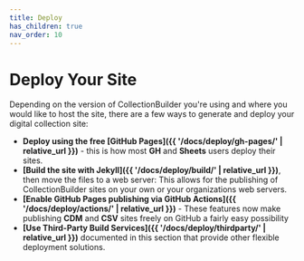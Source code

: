 ```yaml
---
title: Deploy
has_children: true
nav_order: 10
---
```


# Deploy Your Site

Depending on the version of CollectionBuilder you're using and where you would like to host the site, there are a few ways to generate and deploy your digital collection site: 

- **Deploy using the free [GitHub Pages]({{ '/docs/deploy/gh-pages/' | relative_url }})** - this is how most **GH** and **Sheets** users deploy their sites.
- **[Build the site with Jekyll]({{ '/docs/deploy/build/' | relative_url }})**, then move the files to a web server: This allows for the publishing of CollectionBuilder sites on your own or your organizations web servers.
- **[Enable GitHub Pages publishing via GitHub Actions]({{ '/docs/deploy/actions/' | relative_url }})** -  These features now make publishing  **CDM** and **CSV** sites freely on GitHub a fairly easy possibility
- **[Use Third-Party Build Services]({{ '/docs/deploy/thirdparty/' | relative_url }})** documented in this section that provide other flexible deployment solutions.
